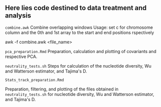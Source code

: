 ## Here lies code destined to data treatment and analysis

`combine.awk`
Combine overlapping windows
Usage:
set c for chromosome column and the 0th and 1st array to the start and end positions rspectively

awk -f combine.awk <file_name>



`pca_preparation.Rmd`
Preparation, calculation and plotting of covariants and respective PCA.

`neutrality_tests.sh`
Steps for calculation of the nucleotide diversity, Wu and Watterson estimator, and Tajima's D.



`Stats_track_preparation.Rmd`

Preparation, filtering, and plotting  of the files obtained in `neutrality_tests.sh` for nucleotide diversity, Wu and Watterson estimator, and Tajima's D.
